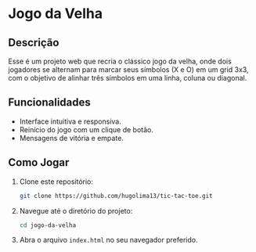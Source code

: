 # Jogo da Velha 

## Descrição
Esse é um projeto web que recria o clássico jogo da velha, onde dois jogadores se alternam para marcar seus símbolos (X e O) em um grid 3x3, com o objetivo de alinhar três símbolos em uma linha, coluna ou diagonal.

## Funcionalidades
- Interface intuitiva e responsiva.
- Reinício do jogo com um clique de botão.
- Mensagens de vitória e empate.

## Como Jogar
1. Clone este repositório:
    ```bash
    git clone https://github.com/hugolima13/tic-tac-toe.git
    ```
2. Navegue até o diretório do projeto:
    ```bash
    cd jogo-da-velha
    ```
3. Abra o arquivo `index.html` no seu navegador preferido.
   
